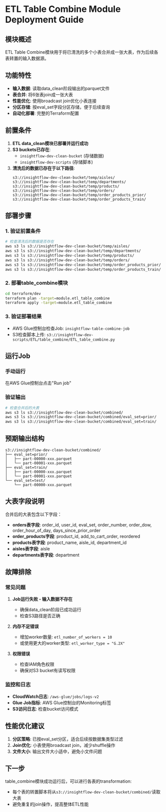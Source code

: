 # ETL Table Combine Module Deployment Guide

## 模块概述

ETL Table Combine模块用于将已清洗的多个小表合并成一张大表，作为后续各表转置的输入数据源。

## 功能特性

- **输入数据**: 读取data_clean阶段输出的parquet文件
- **表合并**: 将6张表join成一张大表
- **性能优化**: 使用broadcast join优化小表连接
- **分区存储**: 按eval_set字段分区存储，便于后续查询
- **自动化部署**: 完整的Terraform配置

## 前置条件

1. **ETL data_clean模块已部署并运行成功**
2. **S3 buckets已存在**: 
   - `insightflow-dev-clean-bucket` (存储数据)
   - `insightflow-dev-scripts` (存储脚本)
3. **清洗后的数据已存在于以下路径**:
   ```
   s3://insightflow-dev-clean-bucket/temp/aisles/
   s3://insightflow-dev-clean-bucket/temp/departments/
   s3://insightflow-dev-clean-bucket/temp/products/
   s3://insightflow-dev-clean-bucket/temp/orders/
   s3://insightflow-dev-clean-bucket/temp/order_products_prior/
   s3://insightflow-dev-clean-bucket/temp/order_products_train/
   ```

## 部署步骤

### 1. 验证前置条件
```bash
# 检查清洗后的数据是否存在
aws s3 ls s3://insightflow-dev-clean-bucket/temp/aisles/
aws s3 ls s3://insightflow-dev-clean-bucket/temp/departments/
aws s3 ls s3://insightflow-dev-clean-bucket/temp/products/
aws s3 ls s3://insightflow-dev-clean-bucket/temp/orders/
aws s3 ls s3://insightflow-dev-clean-bucket/temp/order_products_prior/
aws s3 ls s3://insightflow-dev-clean-bucket/temp/order_products_train/
```

### 2. 部署table_combine模块
```bash
cd terraform/dev
terraform plan -target=module.etl_table_combine
terraform apply -target=module.etl_table_combine
```

### 3. 验证部署结果
- AWS Glue控制台检查Job: `insightflow-table-combine-job`
- S3检查脚本上传: `s3://insightflow-dev-scripts/ETL/table_combine/ETL_table_combine.py`

## 运行Job

### 手动运行
在AWS Glue控制台点击"Run job"

### 验证输出
```bash
# 检查合并后的大表
aws s3 ls s3://insightflow-dev-clean-bucket/combined/
aws s3 ls s3://insightflow-dev-clean-bucket/combined/eval_set=prior/
aws s3 ls s3://insightflow-dev-clean-bucket/combined/eval_set=train/
```

## 预期输出结构

```
s3://insightflow-dev-clean-bucket/combined/
├── eval_set=prior/
│   ├── part-00000-xxx.parquet
│   └── part-00001-xxx.parquet
├── eval_set=train/
│   ├── part-00000-xxx.parquet
│   └── part-00001-xxx.parquet
└── eval_set=test/
    └── part-00000-xxx.parquet
```

## 大表字段说明

合并后的大表包含以下字段：
- **orders表字段**: order_id, user_id, eval_set, order_number, order_dow, order_hour_of_day, days_since_prior_order
- **order_products字段**: product_id, add_to_cart_order, reordered
- **products表字段**: product_name, aisle_id, department_id
- **aisles表字段**: aisle
- **departments表字段**: department

## 故障排除

### 常见问题

1. **Job运行失败 - 输入数据不存在**
   - 确保data_clean阶段已成功运行
   - 检查S3路径是否正确

2. **内存不足错误**
   - 增加worker数量: `etl_number_of_workers = 10`
   - 或使用更大的worker类型: `etl_worker_type = "G.2X"`

3. **权限错误**
   - 检查IAM角色权限
   - 确保对S3 bucket有读写权限

### 监控和日志

- **CloudWatch日志**: `/aws-glue/jobs/logs-v2`
- **Glue Job指标**: AWS Glue控制台的Monitoring标签
- **S3访问日志**: 检查bucket访问模式

## 性能优化建议

1. **分区策略**: 已按eval_set分区，适合后续按数据集类型过滤
2. **Join优化**: 小表使用broadcast join，减少shuffle操作
3. **文件大小**: 输出文件大小适中，避免小文件问题

## 下一步

table_combine模块成功运行后，可以进行各表的transformation:
- 每个表的转置脚本将从`s3://insightflow-dev-clean-bucket/combined/`读取大表
- 避免重复的join操作，提高整体ETL性能

